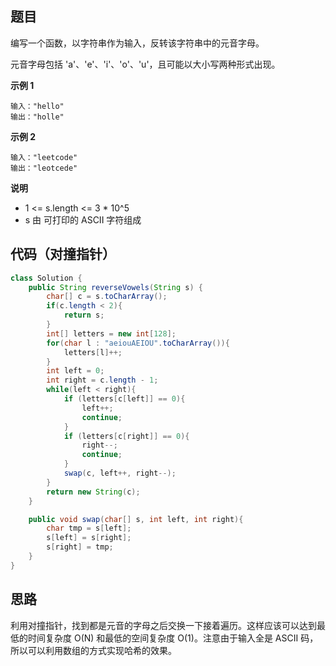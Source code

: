 ## 题目
编写一个函数，以字符串作为输入，反转该字符串中的元音字母。

元音字母包括 'a'、'e'、'i'、'o'、'u'，且可能以大小写两种形式出现。

**示例 1**
```
输入："hello"
输出："holle"
```

**示例 2**
```
输入："leetcode"
输出："leotcede"
```

**说明**
* 1 <= s.length <= 3 * 10^5
* s 由 可打印的 ASCII 字符组成

## 代码（对撞指针）
```Java
class Solution {
    public String reverseVowels(String s) {
        char[] c = s.toCharArray();
        if(c.length < 2){
            return s;
        }
        int[] letters = new int[128];
        for(char l : "aeiouAEIOU".toCharArray()){
            letters[l]++;
        }
        int left = 0;
        int right = c.length - 1;
        while(left < right){
            if (letters[c[left]] == 0){
                left++;
                continue;
            }
            if (letters[c[right]] == 0){
                right--;
                continue;
            }
            swap(c, left++, right--);
        }
        return new String(c);
    }

    public void swap(char[] s, int left, int right){
        char tmp = s[left];
        s[left] = s[right];
        s[right] = tmp;
    }
}
```

## 思路

利用对撞指针，找到都是元音的字母之后交换一下接着遍历。这样应该可以达到最低的时间复杂度 O(N) 和最低的空间复杂度 O(1)。注意由于输入全是 ASCII 码，所以可以利用数组的方式实现哈希的效果。